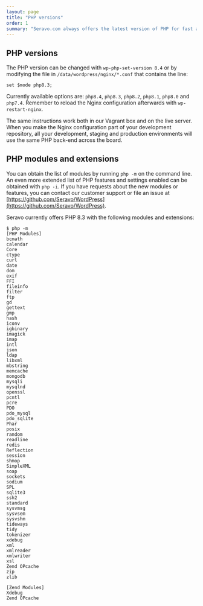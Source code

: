 ```yaml
---
layout: page
title: "PHP versions"
order: 1
summary: "Seravo.com always offers the latest version of PHP for fast and secure sites"
---
```


## PHP versions

The PHP version can be changed with `wp-php-set-version 8.4` or by modifying
the file in `/data/wordpress/nginx/*.conf` that contains the line:

```
set $mode php8.3;
```

Currently available options are: `php8.4`, `php8.3`, `php8.2`, `php8.1`, `php8.0` and `php7.4`.
Remember to reload the Nginx configuration afterwards with `wp-restart-nginx`.

The same instructions work both in our Vagrant box and on the live server. When you make the Nginx configuration
part of your development repository, all your development, staging and production environments will use the same
PHP back-end across the board.

## PHP modules and extensions

You can obtain the list of modules by running `php -m` on the command line. An even more extended list of PHP features
and settings enabled can be obtained with `php -i`. If you have requests about the new modules or features, you can contact
our customer support or file an issue at [https://github.com/Seravo/WordPress](https://github.com/Seravo/WordPress).

Seravo currently offers PHP 8.3 with the following modules and extensions:

```
$ php -m
[PHP Modules]
bcmath
calendar
Core
ctype
curl
date
dom
exif
FFI
fileinfo
filter
ftp
gd
gettext
gmp
hash
iconv
igbinary
imagick
imap
intl
json
ldap
libxml
mbstring
memcache
mongodb
mysqli
mysqlnd
openssl
pcntl
pcre
PDO
pdo_mysql
pdo_sqlite
Phar
posix
random
readline
redis
Reflection
session
shmop
SimpleXML
soap
sockets
sodium
SPL
sqlite3
ssh2
standard
sysvmsg
sysvsem
sysvshm
tideways
tidy
tokenizer
xdebug
xml
xmlreader
xmlwriter
xsl
Zend OPcache
zip
zlib

[Zend Modules]
Xdebug
Zend OPcache
```

